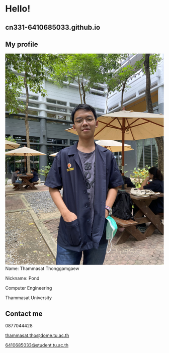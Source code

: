 # Hello!
## cn331-6410685033.github.io

## My profile

![Pics](Pond.jpg)
Name: Thammasat Thonggamgaew

Nickname: Pond 

Computer Engineering 

Thammasat University 


## Contact me

0877044428

thammasat.tho@dome.tu.ac.th

6410685033@student.tu.ac.th
